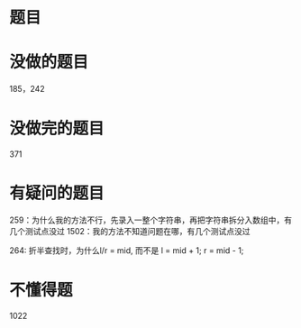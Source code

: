 # 题目

# 没做的题目
185，242

# 没做完的题目
371

# 有疑问的题目
259：为什么我的方法不行，先录入一整个字符串，再把字符串拆分入数组中，有几个测试点没过
1502：我的方法不知道问题在哪，有几个测试点没过

264: 折半查找时，为什么l/r = mid, 而不是 l = mid + 1; r = mid - 1;

# 不懂得题
1022